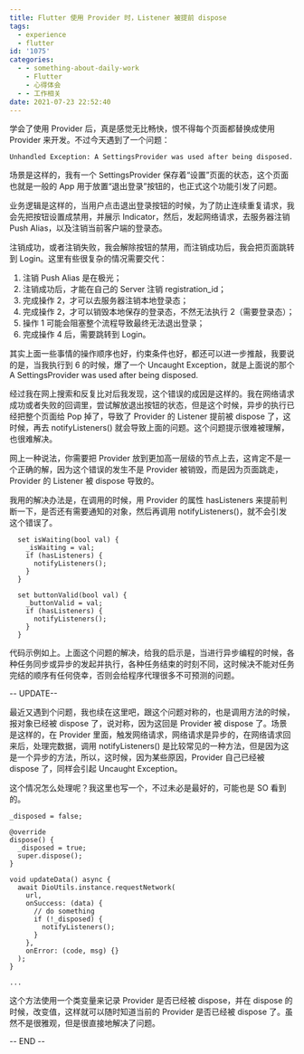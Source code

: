 ```yaml
---
title: Flutter 使用 Provider 时，Listener 被提前 dispose
tags:
  - experience
  - flutter
id: '1075'
categories:
  - - something-about-daily-work
    - Flutter
    - 心得体会
  - - 工作相关
date: 2021-07-23 22:52:40
---
```


学会了使用 Provider 后，真是感觉无比畅快，恨不得每个页面都替换成使用 Provider 来开发。不过今天遇到了一个问题：

```generic
Unhandled Exception: A SettingsProvider was used after being disposed.
```

场景是这样的，我有一个 SettingsProvider 保存着“设置”页面的状态，这个页面也就是一般的 App 用于放置“退出登录”按钮的，也正式这个功能引发了问题。

业务逻辑是这样的，当用户点击退出登录按钮的时候，为了防止连续重复请求，我会先把按钮设置成禁用，并展示 Indicator，然后，发起网络请求，去服务器注销 Push Alias，以及注销当前客户端的登录态。

注销成功，或者注销失败，我会解除按钮的禁用，而注销成功后，我会把页面跳转到 Login。这里有些很复杂的情况需要交代：

1.  注销 Push Alias 是在极光；
2.  注销成功后，才能在自己的 Server 注销 registration_id；
3.  完成操作 2，才可以去服务器注销本地登录态；
4.  完成操作 2，才可以销毁本地保存的登录态，不然无法执行 2（需要登录态）；
5.  操作 1 可能会阻塞整个流程导致最终无法退出登录；
6.  完成操作 4 后，需要跳转到 Login。

其实上面一些事情的操作顺序也好，约束条件也好，都还可以进一步推敲，我要说的是，当我执行到 6 的时候，爆了一个 Uncaught Exception，就是上面说的那个 A SettingsProvider was used after being disposed.

经过我在网上搜索和反复比对后我发现，这个错误的成因是这样的。我在网络请求成功或者失败的回调里，尝试解放退出按钮的状态，但是这个时候，异步的执行已经把整个页面给 Pop 掉了，导致了 Provider 的 Listener 提前被 dispose 了，这时候，再去 notifyListeners() 就会导致上面的问题。这个问题提示很难被理解，也很难解决。

网上一种说法，你需要把 Provider 放到更加高一层级的节点上去，这肯定不是一个正确的解，因为这个错误的发生不是 Provider 被销毁，而是因为页面跳走，Provider 的 Listener 被 dispose 导致的。

我用的解决办法是，在调用的时候，用 Provider 的属性 hasListeners 来提前判断一下，是否还有需要通知的对象，然后再调用 notifyListeners()，就不会引发这个错误了。

```generic
  set isWaiting(bool val) {
    _isWaiting = val;
    if (hasListeners) {
      notifyListeners();
    }
  }

  set buttonValid(bool val) {
    _buttonValid = val;
    if (hasListeners) {
      notifyListeners();
    }
  }
```

代码示例如上。上面这个问题的解决，给我的启示是，当进行异步编程的时候，各种任务同步或异步的发起并执行，各种任务结束的时刻不同，这时候决不能对任务完结的顺序有任何侥幸，否则会给程序代理很多不可预测的问题。

-- UPDATE--

最近又遇到个问题，我也续在这里吧，跟这个问题对称的，也是调用方法的时候，报对象已经被 dispose 了，说对称，因为这回是 Provider 被 dispose 了。场景是这样的，在 Provider 里面，触发网络请求，网络请求是异步的，在网络请求回来后，处理完数据，调用 notifyListeners() 是比较常见的一种方法，但是因为这是一个异步的方法，所以，这时候，因为某些原因，Provider 自己已经被 dispose 了，同样会引起 Uncaught Exception。

这个情况怎么处理呢？我这里也写一个，不过未必是最好的，可能也是 SO 看到的。

```generic
_disposed = false;

@override
dispose() {
  _disposed = true;
  super.dispose();
}

void updateData() async {
  await DioUtils.instance.requestNetwork(
    url,
    onSuccess: (data) {
      // do something
      if (!_disposed) {
        notifyListeners();
      }
    },
    onError: (code, msg) {}
  );
}

...
```

这个方法使用一个类变量来记录 Provider 是否已经被 dispose，并在 dispose 的时候，改变值，这样就可以随时知道当前的 Provider 是否已经被 dispose 了。虽然不是很雅观，但是很直接地解决了问题。

-- END --